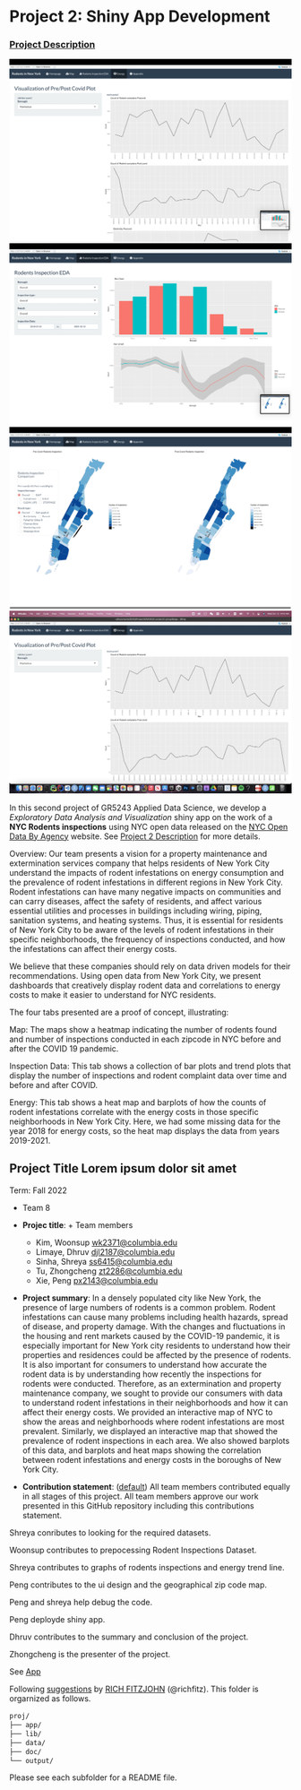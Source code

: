 # Project 2: Shiny App Development

### [Project Description](doc/project2_desc.md)

![screenshot](doc/figs/homepage.png)
![screenshot](doc/figs/map.png)
![screenshot](doc/figs/graph1.png)
![screenshot](doc/figs/graph2.png)

In this second project of GR5243 Applied Data Science, we develop a *Exploratory Data Analysis and Visualization* shiny app on the work of a **NYC Rodents inspections** using NYC open data released on the [NYC Open Data By Agency](https://opendata.cityofnewyork.us/data/) website. See [Project 2 Description](doc/project2_desc.md) for more details.  

Overview:
Our team presents a vision for a property maintenance and extermination services company that helps residents of New York City understand the impacts of rodent infestations on energy consumption and the prevalence of rodent infestations in different regions in New York City. Rodent infestations can have many negative impacts on communities and can carry diseases, affect the safety of residents, and affect various essential utilities and processes in buildings including wiring, piping, sanitation systems, and heating systems. Thus, it is essential for residents of New York City to be aware of the levels of rodent infestations in their specific neighborhoods, the frequency of inspections conducted, and how the infestations can affect their energy costs.

​​We believe that these companies should rely on data driven models for their recommendations. Using open data from New York City, we present dashboards that creatively display rodent data and correlations to energy costs to make it easier to understand for NYC residents.


The four tabs presented are a proof of concept, illustrating:

Map:
The maps show a heatmap indicating the number of rodents found and number of inspections conducted in each zipcode in NYC before and after the COVID 19 pandemic.

Inspection Data:
This tab shows a collection of bar plots and trend plots that display the number of inspections and rodent complaint data over time and before and after COVID.

Energy:
This tab shows a heat map and barplots of how the counts of rodent infestations correlate with the energy costs in those specific neighborhoods in New York City. Here, we had some missing data for the year 2018 for energy costs, so the heat map displays the data from years 2019-2021.


## Project Title Lorem ipsum dolor sit amet
Term: Fall 2022

+ Team 8
+ **Projec title**: + Team members
	+ Kim, Woonsup wk2371@columbia.edu
	+ Limaye, Dhruv djl2187@columbia.edu
	+ Sinha, Shreya ss6415@columbia.edu
	+ Tu, Zhongcheng zt2286@columbia.edu
	+ Xie, Peng px2143@columbia.edu

+ **Project summary**: 
In a densely populated city like New York, the presence of large numbers of rodents is a common problem. Rodent infestations can cause many problems including health hazards, spread of disease, and property damage. With the changes and fluctuations in the housing and rent markets caused by the COVID-19 pandemic, it is especially important for New York city residents to understand how their properties and residences could be affected by the presence of rodents. It is also important for consumers to understand how accurate the rodent data is by understanding how recently the inspections for rodents were conducted. 
Therefore, as an extermination and property maintenance company, we sought to provide our consumers with data to understand rodent infestations in their neighborhoods and how it can affect their energy costs. We provided an interactive map of NYC to show the areas and neighborhoods where rodent infestations are most prevalent. Similarly, we displayed an interactive map that showed the prevalence of rodent inspections in each area. We also showed barplots of this data, and barplots and heat maps showing the correlation between rodent infestations and energy costs in the boroughs of New York City.

+ **Contribution statement**: ([default](doc/a_note_on_contributions.md)) All team members contributed equally in all stages of this project. All team members approve our work presented in this GitHub repository including this contributions statement. 

Shreya conributes to looking for the required datasets.

Woonsup contributes to prepocessing Rodent Inspections Dataset. 

Shreya contributes to graphs of rodents inspections and energy trend line.

Peng contributes to the ui design and the geographical zip code map.

Peng and shreya help debug the code.

Peng deployde shiny app.

Dhruv contributes to the summary and conclusion of the project.

Zhongcheng is the presenter of the project.

See [App](https://kazesword.shinyapps.io/fall5243-project2/)

Following [suggestions](http://nicercode.github.io/blog/2013-04-05-projects/) by [RICH FITZJOHN](http://nicercode.github.io/about/#Team) (@richfitz). This folder is orgarnized as follows.

```
proj/
├── app/
├── lib/
├── data/
├── doc/
└── output/
```

Please see each subfolder for a README file.

